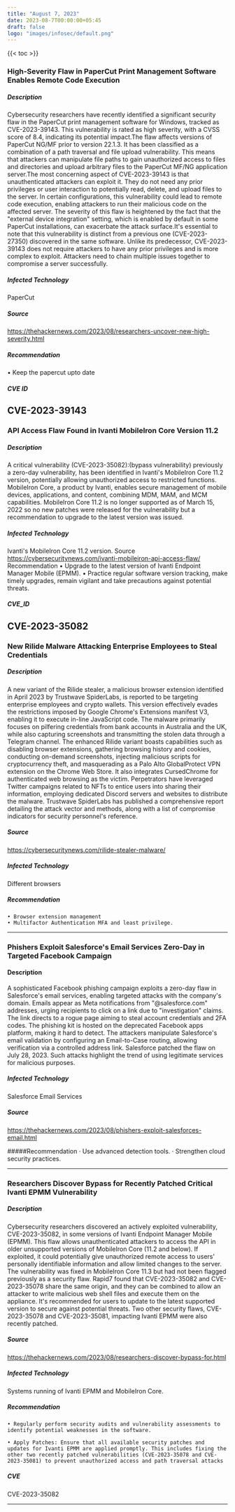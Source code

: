 ```yaml
---
title: "August 7, 2023"
date: 2023-08-7T00:00:00+05:45
draft: false
logo: "images/infosec/default.png"
---
```


{{< toc >}}

### High-Severity Flaw in PaperCut Print Management Software Enables Remote Code Execution

##### Description
Cybersecurity researchers have recently identified a significant security flaw in the PaperCut print management software for Windows, tracked as CVE-2023-39143. This vulnerability is rated as high severity, with a CVSS score of 8.4, indicating its potential impact.The flaw affects versions of PaperCut NG/MF prior to version 22.1.3. It has been classified as a combination of a path traversal and file upload vulnerability. This means that attackers can manipulate file paths to gain unauthorized access to files and directories and upload arbitrary files to the PaperCut MF/NG application server.The most concerning aspect of CVE-2023-39143 is that unauthenticated attackers can exploit it. They do not need any prior privileges or user interaction to potentially read, delete, and upload files to the server. In certain configurations, this vulnerability could lead to remote code execution, enabling attackers to run their malicious code on the affected server.
The severity of this flaw is heightened by the fact that the "external device integration" setting, which is enabled by default in some PaperCut installations, can exacerbate the attack surface.It's essential to note that this vulnerability is distinct from a previous one (CVE-2023-27350) discovered in the same software. Unlike its predecessor, CVE-2023-39143 does not require attackers to have any prior privileges and is more complex to exploit. Attackers need to chain multiple issues together to compromise a server successfully.

##### Infected Technology
PaperCut

##### Source
https://thehackernews.com/2023/08/researchers-uncover-new-high-severity.html

##### Recommendation
•	Keep the papercut upto date

##### CVE ID
CVE-2023-39143
----------------

### API Access Flaw Found in Ivanti MobileIron Core Version 11.2

##### Description
A critical vulnerability (CVE-2023-35082):(bypass vulnerability) previously a zero-day vulnerability, has been identified in Ivanti's MobileIron Core 11.2 version, potentially allowing unauthorized access to restricted functions. MobileIron Core, a product by Ivanti, enables secure management of mobile devices, applications, and content, combining MDM, MAM, and MCM capabilities. MobileIron Core 11.2 is no longer supported as of March 15, 2022 so no new patches were released for the vulnerability but a recommendation to upgrade to the latest version was issued.

##### Infected Technology
Ivanti's MobileIron Core 11.2 version.
Source
https://cybersecuritynews.com/ivanti-mobileiron-api-access-flaw/
Recommendation
    • Upgrade to the latest version of Ivanti Endpoint Manager Mobile (EPMM).
    • Practice regular software version tracking, make timely upgrades, remain vigilant and take precautions against potential threats.

##### CVE_ID
CVE-2023-35082
----------------

### New Rilide Malware Attacking Enterprise Employees to Steal Credentials

##### Description
A new variant of the Rilide stealer, a malicious browser extension identified in April 2023 by Trustwave SpiderLabs, is reported to be targeting enterprise employees and crypto wallets. This version effectively evades the restrictions imposed by Google Chrome's Extensions manifest V3, enabling it to execute in-line JavaScript code. The malware primarily focuses on pilfering credentials from bank accounts in Australia and the UK, while also capturing screenshots and transmitting the stolen data through a Telegram channel. The enhanced Rilide variant boasts capabilities such as disabling browser extensions, gathering browsing history and cookies, conducting on-demand screenshots, injecting malicious scripts for cryptocurrency theft, and masquerading as a Palo Alto GlobalProtect VPN extension on the Chrome Web Store. It also integrates CursedChrome for authenticated web browsing as the victim. Perpetrators have leveraged Twitter campaigns related to NFTs to entice users into sharing their information, employing dedicated Discord servers and websites to distribute the malware. Trustwave SpiderLabs has published a comprehensive report detailing the attack vector and methods, along with a list of compromise indicators for security personnel's reference.

##### Source
https://cybersecuritynews.com/rilide-stealer-malware/

##### Infected Technology
Different browsers

##### Recommendation
    • Browser extension management
    • Multifactor Authentication MFA and least privilege.
    
----------------

### Phishers Exploit Salesforce's Email Services Zero-Day in Targeted Facebook Campaign

#### Description

A sophisticated Facebook phishing campaign exploits a zero-day flaw in Salesforce's email services, enabling targeted attacks with the company's domain. Emails appear as Meta notifications from "@salesforce.com" addresses, urging recipients to click on a link due to "investigation" claims. The link directs to a rogue page aiming to steal account credentials and 2FA codes. The phishing kit is hosted on the deprecated Facebook apps platform,
making it hard to detect. The attackers manipulate Salesforce's email validation by configuring an Email-to-Case routing, allowing verification via a controlled address link. Salesforce patched the flaw on July 28, 2023. Such
attacks highlight the trend of using legitimate services for malicious purposes.

##### Infected Technology 
Salesforce Email Services

##### Source 
https://thehackernews.com/2023/08/phishers-exploit-salesforces-email.html

#####Recommendation 
· Use advanced detection tools. 
· Strengthen cloud security practices.

----------------

### Researchers Discover Bypass for Recently Patched Critical Ivanti EPMM Vulnerability

##### Description

Cybersecurity researchers discovered an actively exploited vulnerability, CVE-2023-35082, in some versions of Ivanti Endpoint Manager Mobile (EPMM). This flaw allows unauthenticated attackers to access the API in older unsupported versions of MobileIron Core (11.2 and below). If exploited, it could potentially give unauthorized remote access to users' personally identifiable information and allow limited changes to the server. The vulnerability was fixed in MobileIron Core 11.3 but had not been flagged previously as a security flaw. Rapid7 found that CVE-2023-35082 and CVE-2023-35078 share the same origin, and they can be combined to allow an attacker to write malicious web shell files and execute them on the appliance. It's recommended for users to update to the latest supported version to secure against potential threats. Two other security flaws, CVE-2023-35078 and CVE-2023-35081, impacting Ivanti EPMM were also recently patched.

##### Source
https://thehackernews.com/2023/08/researchers-discover-bypass-for.html

##### Infected Technology
Systems running of Ivanti EPMM and MobileIron Core.

##### Recommendation
    • Regularly perform security audits and vulnerability assessments to identify potential weaknesses in the software.

    • Apply Patches: Ensure that all available security patches and updates for Ivanti EPMM are applied promptly. This includes fixing the other two recently patched vulnerabilities (CVE-2023-35078 and CVE-2023-35081) to prevent unauthorized access and path traversal attacks

##### CVE
CVE-2023-35082

----------------




